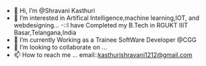 - 👋 Hi, I’m @Shravani Kasthuri
- 👀 I’m interested in Artifical Intelligence,machine learning,IOT, and webdesigning...
-::I have Completed my B.Tech in RGUKT IIIT Basar,Telangana,India
- 🌱 I’m currently Working as a Trainee SoftWare Developer @CGG
- 💞️ I’m looking to collaborate on ...
- 📫 How to reach me ...
email::kasthurishravani1212@gmail.com

<!---
Shravani1212/Shravani1212 is a ✨ special ✨ repository because its `README.md` (this file) appears on your GitHub profile.
You can click the Preview link to take a look at your changes.
--->
